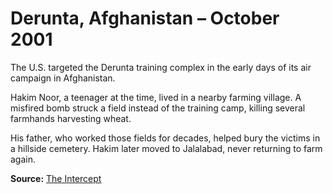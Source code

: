 # Derunta, Afghanistan – October 2001

The U.S. targeted the Derunta training complex in the early days of its air campaign in Afghanistan.

Hakim Noor, a teenager at the time, lived in a nearby farming village. A misfired bomb struck a field instead of the training camp, killing several farmhands harvesting wheat.

His father, who worked those fields for decades, helped bury the victims in a hillside cemetery. Hakim later moved to Jalalabad, never returning to farm again.

**Source:** [The Intercept](https://theintercept.com/2017/10/06/the-uncounted-civilian-casualties-airstrikes/)